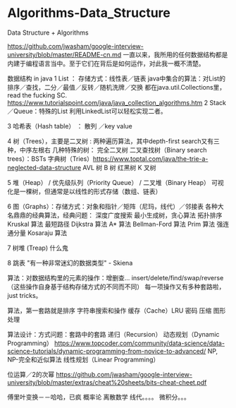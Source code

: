 # Algorithms-Data_Structure
Data Structure + Algorithms


https://github.com/jwasham/google-interview-university/blob/master/README-cn.md
一直以来，我所用的任何数据结构都是内建于编程语言当中。至于它们在背后是如何运作，对此我一概不清楚。

数据结构 in  java
1 List ：  存储方式：线性表／链表
java中集合的算法：对List的排序／查找，二分／最值／反转／随机洗牌／交换
都在java.util.Collections里，read the fucking SC.
https://www.tutorialspoint.com/java/java_collection_algorithms.htm
2  Stack／Queue：特殊的List
利用LinkedList可以轻松实现二者。

3 哈希表（Hash table） ： 散列 ／key value

4 树（Trees），主要是二叉树 : 两种遍历算法，其中depth-first search又有三种，中序左根右
几种特殊的树：
 完全二叉树
二叉查找树（Binary search trees）：BSTs
字典树（Tries）https://www.toptal.com/java/the-trie-a-neglected-data-structure
AVL 树
B 树
红黑树
K 叉树

5  堆（Heap） / 优先级队列（Priority Queue） / 二叉堆（Binary Heap）
可视化是一棵树，但通常是以线性的形式存储（数组、链表）

6  图（Graphs）：存储方式：对象和指针／矩阵（尼玛，线代）／邻接表
各种大名鼎鼎的经典算法，经典问题：
深度广度搜索
最小生成树，贪心算法
拓扑排序
Kruskal 算法
最短路径
Dijkstra 算法
A* 算法
Bellman-Ford 算法
Prim 算法
强连通分量 Kosaraju 算法

7 树堆 (Treap)  什么鬼

8 跳表  "有一种非常迷幻的数据类型" - Skiena






算法：对数据结构里的元素的操作：增删查...  insert/delete/find/swap/reverse（这些操作自身基于结构存储方式的不同而不同）
每一项操作又有多种套路啦， just tricks。

算法，第一套路就是排序
字符串搜索和操作
缓存（Cache）LRU
密码
压缩
图形处理


算法设计：方式问题：套路中的套路
递归（Recursion）
动态规划（Dynamic Programming）
https://www.topcoder.com/community/data-science/data-science-tutorials/dynamic-programming-from-novice-to-advanced/
NP, NP-完全和近似算法
线性规划（Linear Programming）


位运算／2的次幂
https://github.com/jwasham/google-interview-university/blob/master/extras/cheat%20sheets/bits-cheat-cheet.pdf


傅里叶变换－－哈哈，已疯
概率论
离散数学
线代。。。。
微积分。。。


